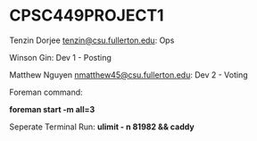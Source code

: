 # CPSC449PROJECT1

Tenzin Dorjee tenzin@csu.fullerton.edu: Ops

Winson Gin: Dev 1 - Posting

Matthew Nguyen nmatthew45@csu.fullerton.edu: Dev 2 - Voting

Foreman command:

**foreman start -m all=3**

Seperate Terminal Run:
**ulimit - n 81982 && caddy**
